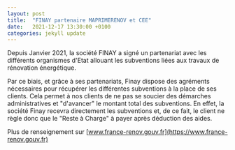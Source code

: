```yaml
---
layout: post
title:  "FINAY partenaire MAPRIMERENOV et CEE"
date:   2021-12-17 13:30:00 +0100
categories: jekyll update
---
```


Depuis Janvier 2021, la société FINAY a signé un partenariat avec les différents organismes d'Etat allouant les subventions liées aux travaux de rénovation énergétique.

Par ce biais, et grâce à ses partenariats, Finay dispose des agréments nécessaires pour récupérer les différentes subventions à la place de ses clients. Cela permet à nos clients de ne pas se soucier des démarches administratives et "d'avancer" le montant total des subventions.
En effet, la société Finay recevra directement les subventions et, de ce fait, le client ne règle donc que le "Reste à Charge" à payer après déduction des aides.

Plus de renseignement sur [www.france-renov.gouv.fr](https://www.france-renov.gouv.fr)
